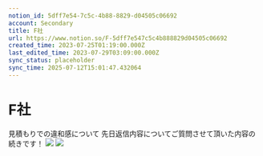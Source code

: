 ```yaml
---
notion_id: 5dff7e54-7c5c-4b88-8829-d04505c06692
account: Secondary
title: F社
url: https://www.notion.so/F-5dff7e547c5c4b888829d04505c06692
created_time: 2023-07-25T01:19:00.000Z
last_edited_time: 2023-07-29T03:09:00.000Z
sync_status: placeholder
sync_time: 2025-07-12T15:01:47.432064
---
```

# F社

見積もりでの違和感について
先日返信内容についてご質問させて頂いた内容の続きです！
![](https://prod-files-secure.s3.us-west-2.amazonaws.com/d58fe38c-a9d4-4466-aed9-85604b7b2c6d/df90e0d4-0f48-41d3-b46d-244f012390d7/%E3%82%B9%E3%82%AF%E3%83%AA%E3%83%BC%E3%83%B3%E3%82%B7%E3%83%A7%E3%83%83%E3%83%88_2023-07-25_10.17.19.png?X-Amz-Algorithm=AWS4-HMAC-SHA256&X-Amz-Content-Sha256=UNSIGNED-PAYLOAD&X-Amz-Credential=ASIAZI2LB466TEL6GF3K%2F20250719%2Fus-west-2%2Fs3%2Faws4_request&X-Amz-Date=20250719T060621Z&X-Amz-Expires=3600&X-Amz-Security-Token=IQoJb3JpZ2luX2VjEIX%2F%2F%2F%2F%2F%2F%2F%2F%2F%2FwEaCXVzLXdlc3QtMiJIMEYCIQC0jzvxnHl5V31vspypzCxmIxCgO2FoTEeOMEVwft%2BzjAIhAPVzCbuc0EC8y%2BjSo01iY1nBPa%2BdxYtb87mxgeQwzCw1KogECJ7%2F%2F%2F%2F%2F%2F%2F%2F%2F%2FwEQABoMNjM3NDIzMTgzODA1IgyrQRqLwS3WZ93xt0Yq3AN3LmiNN7i2a7S3WmEDhhHlWI9W6J%2F%2BLb2rWj9LUbGWkXIohA7b%2B%2Fje0I8Tgp74HhmaoRpcktSuFmHDR1iO3Hnplk6o2iB18lkjkSoMUJ04BlURM2RpgDdPV78ebpiUcc1ZVsWujP6%2BJ%2BFMsLhi7V8OLE2OdUl9VaCeevrDc25u7giZLquliIPefT53C2n4JRvpo059DdXu%2FvvNB%2Bns2c8I92%2FODHh8wf6s7CoSiCN%2FvBzyFXlOnTZFa6YKuSRGJjH1ZupfBnpwH2Jex2J4yR99yId2PFChljtrMBZXY6Q9X5Mtkv%2F7Xi9g13ecmxkA8eSSHTaEiDR80UqWsHekwMyfF6gFfg1Fu3C6k6IA3chFSDafwxDBTF9WKaxUr%2Bq5KkTb58jfy%2Fdkg%2FcKRcN0V3Fgp%2BDL%2FRczV4oPxHAXHDvMkZTatxFNoWz9ALzBtioMl18kJn9sA%2Ba36w42zzJyUoaHOguNLChF7NUf7NvJXX5BwX2g19DUCsqV1YBsR9FefhePQ8FhGYV2zlGb9Yv4p%2BHS31kbReVCujHW1S2PEJuSRWDTDQ5KTDL51kq0LaoxO4hfZLVUQiWk7fHmGVj2cT3w0TBf%2BH3wq5jZTZ7kfcCQ72jk3%2BlyJlPZ0DgEKzCFxuzDBjqkAUMmodWk0MSS%2BSljH8rxvkJZX%2BGWr7JzqD2fG4hEwBIladaKazjmbhQZ1Abdjkz9dLs86ZcmGrmHGpFEfqNgX7rL0v0u8KWfviMZZg%2BMKZ3XOBupIqhtFlmxccC1vXmgvtfbG%2FUyLz0TSDODXu9d7jejKvJptL5BY1MRe7riuta9HTW%2FwTIP7wPOqfX7qIrlbaAE%2FeR2yYrAWvi8%2FNRTN1tZTyiP&X-Amz-Signature=9b57f50fa0394f73a54a93312c0dfbf72f37d6a4ae8d504d10cea282d8bffaa5&X-Amz-SignedHeaders=host&x-amz-checksum-mode=ENABLED&x-id=GetObject)
![](https://prod-files-secure.s3.us-west-2.amazonaws.com/d58fe38c-a9d4-4466-aed9-85604b7b2c6d/8a0b7aaf-ecc4-49f8-8aa4-281738125c36/%E3%82%B9%E3%82%AF%E3%83%AA%E3%83%BC%E3%83%B3%E3%82%B7%E3%83%A7%E3%83%83%E3%83%88_2023-07-25_10.17.40.png?X-Amz-Algorithm=AWS4-HMAC-SHA256&X-Amz-Content-Sha256=UNSIGNED-PAYLOAD&X-Amz-Credential=ASIAZI2LB466TEL6GF3K%2F20250719%2Fus-west-2%2Fs3%2Faws4_request&X-Amz-Date=20250719T060621Z&X-Amz-Expires=3600&X-Amz-Security-Token=IQoJb3JpZ2luX2VjEIX%2F%2F%2F%2F%2F%2F%2F%2F%2F%2FwEaCXVzLXdlc3QtMiJIMEYCIQC0jzvxnHl5V31vspypzCxmIxCgO2FoTEeOMEVwft%2BzjAIhAPVzCbuc0EC8y%2BjSo01iY1nBPa%2BdxYtb87mxgeQwzCw1KogECJ7%2F%2F%2F%2F%2F%2F%2F%2F%2F%2FwEQABoMNjM3NDIzMTgzODA1IgyrQRqLwS3WZ93xt0Yq3AN3LmiNN7i2a7S3WmEDhhHlWI9W6J%2F%2BLb2rWj9LUbGWkXIohA7b%2B%2Fje0I8Tgp74HhmaoRpcktSuFmHDR1iO3Hnplk6o2iB18lkjkSoMUJ04BlURM2RpgDdPV78ebpiUcc1ZVsWujP6%2BJ%2BFMsLhi7V8OLE2OdUl9VaCeevrDc25u7giZLquliIPefT53C2n4JRvpo059DdXu%2FvvNB%2Bns2c8I92%2FODHh8wf6s7CoSiCN%2FvBzyFXlOnTZFa6YKuSRGJjH1ZupfBnpwH2Jex2J4yR99yId2PFChljtrMBZXY6Q9X5Mtkv%2F7Xi9g13ecmxkA8eSSHTaEiDR80UqWsHekwMyfF6gFfg1Fu3C6k6IA3chFSDafwxDBTF9WKaxUr%2Bq5KkTb58jfy%2Fdkg%2FcKRcN0V3Fgp%2BDL%2FRczV4oPxHAXHDvMkZTatxFNoWz9ALzBtioMl18kJn9sA%2Ba36w42zzJyUoaHOguNLChF7NUf7NvJXX5BwX2g19DUCsqV1YBsR9FefhePQ8FhGYV2zlGb9Yv4p%2BHS31kbReVCujHW1S2PEJuSRWDTDQ5KTDL51kq0LaoxO4hfZLVUQiWk7fHmGVj2cT3w0TBf%2BH3wq5jZTZ7kfcCQ72jk3%2BlyJlPZ0DgEKzCFxuzDBjqkAUMmodWk0MSS%2BSljH8rxvkJZX%2BGWr7JzqD2fG4hEwBIladaKazjmbhQZ1Abdjkz9dLs86ZcmGrmHGpFEfqNgX7rL0v0u8KWfviMZZg%2BMKZ3XOBupIqhtFlmxccC1vXmgvtfbG%2FUyLz0TSDODXu9d7jejKvJptL5BY1MRe7riuta9HTW%2FwTIP7wPOqfX7qIrlbaAE%2FeR2yYrAWvi8%2FNRTN1tZTyiP&X-Amz-Signature=15a4f726da30adab74cf1a7ce0e0b5a6bda7be5ae693c5bf7a4b8fe0855d2f4d&X-Amz-SignedHeaders=host&x-amz-checksum-mode=ENABLED&x-id=GetObject)
